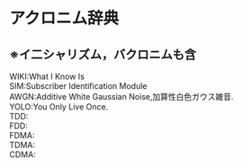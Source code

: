 # アクロニム辞典
## ※イ二シャリズム，バクロニムも含
WIKI:What I Know Is  
SIM:Subscriber Identification Module  
AWGN:Additive White Gaussian Noise,加算性白色ガウス雑音.  
YOLO:You Only Live Once.  
TDD:  
FDD:  
FDMA:  
TDMA:  
CDMA:  

